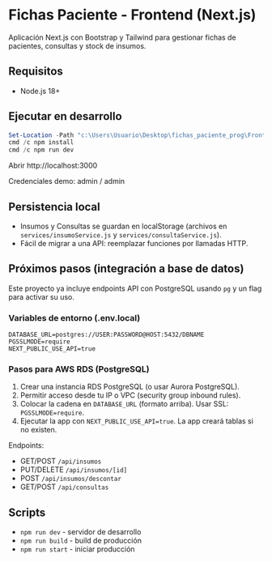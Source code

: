 # Fichas Paciente - Frontend (Next.js)

Aplicación Next.js con Bootstrap y Tailwind para gestionar fichas de pacientes, consultas y stock de insumos.

## Requisitos
- Node.js 18+

## Ejecutar en desarrollo
```powershell
Set-Location -Path "c:\Users\Usuario\Desktop\fichas_paciente_prog\Front_fullstack2_ficha_paciente_"
cmd /c npm install
cmd /c npm run dev
```
Abrir http://localhost:3000

Credenciales demo: admin / admin

## Persistencia local
- Insumos y Consultas se guardan en localStorage (archivos en `services/insumoService.js` y `services/consultaService.js`).
- Fácil de migrar a una API: reemplazar funciones por llamadas HTTP.

## Próximos pasos (integración a base de datos)
Este proyecto ya incluye endpoints API con PostgreSQL usando `pg` y un flag para activar su uso.

### Variables de entorno (.env.local)
```
DATABASE_URL=postgres://USER:PASSWORD@HOST:5432/DBNAME
PGSSLMODE=require
NEXT_PUBLIC_USE_API=true
```

### Pasos para AWS RDS (PostgreSQL)
1. Crear una instancia RDS PostgreSQL (o usar Aurora PostgreSQL).
2. Permitir acceso desde tu IP o VPC (security group inbound rules).
3. Colocar la cadena en `DATABASE_URL` (formato arriba). Usar SSL: `PGSSLMODE=require`.
4. Ejecutar la app con `NEXT_PUBLIC_USE_API=true`. La app creará tablas si no existen.

Endpoints:
- GET/POST `/api/insumos`
- PUT/DELETE `/api/insumos/[id]`
- POST `/api/insumos/descontar`
- GET/POST `/api/consultas`

## Scripts
- `npm run dev` - servidor de desarrollo
- `npm run build` - build de producción
- `npm run start` - iniciar producción
